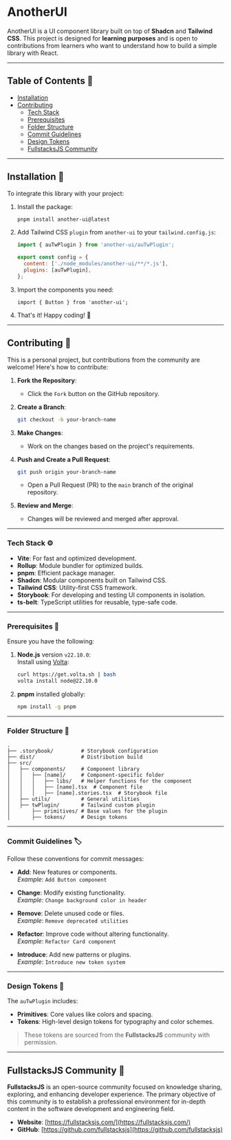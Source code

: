 # AnotherUI

AnotherUI is a UI component library built on top of **Shadcn** and **Tailwind CSS**. This project is designed for **learning purposes** and is open to contributions from learners who want to understand how to build a simple library with React.

---

## Table of Contents 📃

- [Installation](#installation-💾)
- [Contributing](#contributing-🤝)
  - [Tech Stack](#tech-stack-⚙️)
  - [Prerequisites](#prerequisites-🛒)
  - [Folder Structure](#folder-structure-📂)
  - [Commit Guidelines](#commit-guidelines-🏷️)
  - [Design Tokens](#design-tokens-🎨)
  - [FullstacksJS Community](#fullstacksjs-community-🌟)

---

## Installation 💾

To integrate this library with your project:

1. Install the package:

   ```bash
   pnpm install another-ui@latest
   ```

2. Add Tailwind CSS `plugin` from `another-ui` to your `tailwind.config.js`:

   ```js
   import { auTwPlugin } from 'another-ui/auTwPlugin';

   export const config = {
     content: ['./node_modules/another-ui/**/*.js'],
     plugins: [auTwPlugin],
   };
   ```

3. Import the components you need:

   ```tsx
   import { Button } from 'another-ui';
   ```

4. That's it! Happy coding! 🎉

---

## Contributing 🤝

This is a personal project, but contributions from the community are welcome! Here's how to contribute:

1. **Fork the Repository**:

   - Click the `Fork` button on the GitHub repository.

2. **Create a Branch**:

   ```bash
   git checkout -b your-branch-name
   ```

3. **Make Changes**:

   - Work on the changes based on the project's requirements.

4. **Push and Create a Pull Request**:

   ```bash
   git push origin your-branch-name
   ```

   - Open a Pull Request (PR) to the `main` branch of the original repository.

5. **Review and Merge**:
   - Changes will be reviewed and merged after approval.

---

### Tech Stack ⚙️

- **Vite**: For fast and optimized development.
- **Rollup**: Module bundler for optimized builds.
- **pnpm**: Efficient package manager.
- **Shadcn**: Modular components built on Tailwind CSS.
- **Tailwind CSS**: Utility-first CSS framework.
- **Storybook**: For developing and testing UI components in isolation.
- **ts-belt**: TypeScript utilities for reusable, type-safe code.

---

### Prerequisites 🛒

Ensure you have the following:

1. **Node.js** version `v22.10.0`:  
   Install using [Volta](https://volta.sh):

   ```bash
   curl https://get.volta.sh | bash
   volta install node@22.10.0
   ```

2. **pnpm** installed globally:
   ```bash
   npm install -g pnpm
   ```

---

### Folder Structure 📂

```plaintext
.
├── .storybook/         # Storybook configuration
├── dist/               # Distribution build
├── src/
│   ├── components/     # Component library
│   │   ├── [name]/     # Component-specific folder
│   │   │   ├── libs/   # Helper functions for the component
│   │   │   ├── [name].tsx  # Component file
│   │   │   ├── [name].stories.tsx  # Storybook file
│   ├── utils/          # General utilities
│   ├── twPlugin/       # Tailwind custom plugin
│       ├── primitives/ # Base values for the plugin
│       ├── tokens/     # Design tokens
```

---

### Commit Guidelines 🏷️

Follow these conventions for commit messages:

- **Add**: New features or components.  
  _Example_: `Add Button component`

- **Change**: Modify existing functionality.  
  _Example_: `Change background color in header`

- **Remove**: Delete unused code or files.  
  _Example_: `Remove deprecated utilities`

- **Refactor**: Improve code without altering functionality.  
  _Example_: `Refactor Card component`

- **Introduce**: Add new patterns or plugins.  
  _Example_: `Introduce new token system`

---

### Design Tokens 🎨

The `auTwPlugin` includes:

- **Primitives**: Core values like colors and spacing.
- **Tokens**: High-level design tokens for typography and color schemes.

> These tokens are sourced from the **FullstacksJS** community with permission.

---

## FullstacksJS Community 🌟

**FullstacksJS** is an open-source community focused on knowledge sharing, exploring, and enhancing developer experience. The primary objective of this community is to establish a professional environment for in-depth content in the software development and engineering field.

- **Website**: [https://fullstacksjs.com/](https://fullstacksjs.com/)
- **GitHub**: [https://github.com/fullstacksjs](https://github.com/fullstacksjs)
